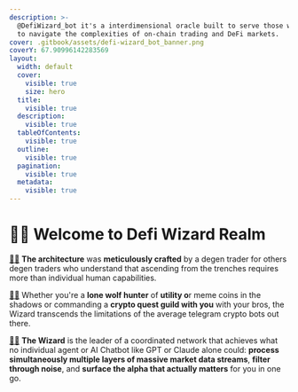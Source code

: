 ```yaml
---
description: >-
  @DefiWizard_bot it's a interdimensional oracle built to serve those who dare
  to navigate the complexities of on-chain trading and DeFi markets.
cover: .gitbook/assets/defi-wizard_bot_banner.png
coverY: 67.90996142283569
layout:
  width: default
  cover:
    visible: true
    size: hero
  title:
    visible: true
  description:
    visible: true
  tableOfContents:
    visible: true
  outline:
    visible: true
  pagination:
    visible: true
  metadata:
    visible: true
---
```


# 🧙‍♂️ Welcome to Defi Wizard Realm

[🧙‍♂](https://t.me/DefiWizard_Bot) **The architecture** was **meticulously crafted** by a degen trader for others degen traders who understand that ascending from the trenches requires more than individual human capabilities.&#x20;

[🧙‍♂](https://t.me/DefiWizard_Bot)  Whether you're a **lone wolf hunter** of **utility o**r meme coins in the shadows or commanding a **crypto quest guild with you** with your bros, the Wizard transcends the limitations of the average telegram crypto bots out there.

[🧙‍♂](https://t.me/DefiWizard_Bot) **The Wizard** is the leader of a coordinated network that achieves what no individual agent or AI Chatbot like GPT or Claude alone could: **process simultaneously multiple layers of massive market data streams**, **filter through noise**, and **surface the alpha that actually matters** for you in one go.
